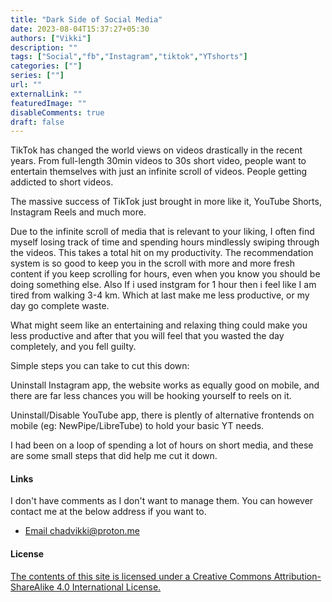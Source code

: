 ```yaml
---
title: "Dark Side of Social Media"
date: 2023-08-04T15:37:27+05:30
authors: ["Vikki"]
description: ""
tags: ["Social","fb","Instagram","tiktok","YTshorts"]
categories: [""]
series: [""]
url: ""
externalLink: ""
featuredImage: ""
disableComments: true
draft: false
---
```






TikTok has changed the world views on videos drastically in the recent years. From full-length 30min videos to 30s short video, people want to entertain themselves with just an infinite scroll of videos. People getting addicted to short videos.

The massive success of TikTok just brought in more like it, YouTube Shorts, Instagram Reels and much more.

Due to the infinite scroll of media that is relevant to your liking, I often find myself losing track of time and spending hours mindlessly swiping through the videos. This takes a total hit on my productivity. The recommendation system is so good to keep you in the scroll with more and more fresh content if you keep scrolling for hours, even when you know you should be doing something else. Also If i used instgram for 1 hour then i feel like I am tired from walking 3-4 km. Which at last make me less productive, or my day go complete waste.

What might seem like an entertaining and relaxing thing could make you less productive and after that you will feel that you wasted the day completely, and you fell guilty.

Simple steps you can take to cut this down:

Uninstall Instagram app, the website works as equally good on mobile, and there are far less chances you will be hooking yourself to reels on it.

Uninstall/Disable YouTube app, there is plently of alternative frontends on mobile (eg: NewPipe/LibreTube) to hold your basic YT needs.

I had been on a loop of spending a lot of hours on short media, and these are some small steps that did help me cut it down.

#### Links
I don't have comments as I don't want to manage them. You can however contact me at the below address if you want to.

 - [ Email chadvikki@proton.me](mailto:chadvikki@proton.me)



#### License 

[The contents of this site is licensed under a Creative Commons Attribution-ShareAlike 4.0 International License.](https://creativecommons.org/licenses/by-sa/4.0/)


